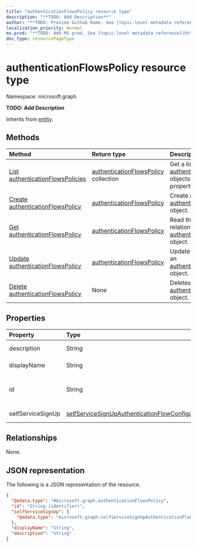 ```yaml
---
title: "authenticationFlowsPolicy resource type"
description: "**TODO: Add Description**"
author: "**TODO: Provide Github Name. See [topic-level metadata reference](https://msgo.azurewebsites.net/add/document/guidelines/metadata.html#topic-level-metadata)**"
localization_priority: Normal
ms.prod: "**TODO: Add MS prod. See [topic-level metadata reference](https://msgo.azurewebsites.net/add/document/guidelines/metadata.html#topic-level-metadata)**"
doc_type: resourcePageType
---
```


# authenticationFlowsPolicy resource type

Namespace: microsoft.graph



**TODO: Add Description**


Inherits from [entity](../resources/entity.md).

## Methods
|Method|Return type|Description|
|:---|:---|:---|
|[List authenticationFlowsPolicies](../api/authenticationflowspolicy-list.md)|[authenticationFlowsPolicy](../resources/authenticationflowspolicy.md) collection|Get a list of the [authenticationFlowsPolicy](../resources/authenticationflowspolicy.md) objects and their properties.|
|[Create authenticationFlowsPolicy](../api/authenticationflowspolicy-create.md)|[authenticationFlowsPolicy](../resources/authenticationflowspolicy.md)|Create a new [authenticationFlowsPolicy](../resources/authenticationflowspolicy.md) object.|
|[Get authenticationFlowsPolicy](../api/authenticationflowspolicy-get.md)|[authenticationFlowsPolicy](../resources/authenticationflowspolicy.md)|Read the properties and relationships of an [authenticationFlowsPolicy](../resources/authenticationflowspolicy.md) object.|
|[Update authenticationFlowsPolicy](../api/authenticationflowspolicy-update.md)|[authenticationFlowsPolicy](../resources/authenticationflowspolicy.md)|Update the properties of an [authenticationFlowsPolicy](../resources/authenticationflowspolicy.md) object.|
|[Delete authenticationFlowsPolicy](../api/authenticationflowspolicy-delete.md)|None|Deletes an [authenticationFlowsPolicy](../resources/authenticationflowspolicy.md) object.|

## Properties
|Property|Type|Description|
|:---|:---|:---|
|description|String|**TODO: Add Description**|
|displayName|String|**TODO: Add Description**|
|id|String|**TODO: Add Description** Inherited from [entity](../resources/entity.md)|
|selfServiceSignUp|[selfServiceSignUpAuthenticationFlowConfiguration](../resources/selfservicesignupauthenticationflowconfiguration.md)|**TODO: Add Description**|

## Relationships
None.

## JSON representation
The following is a JSON representation of the resource.
<!-- {
  "blockType": "resource",
  "keyProperty": "id",
  "@odata.type": "microsoft.graph.authenticationFlowsPolicy",
  "baseType": "microsoft.graph.entity",
  "openType": false
}
-->
``` json
{
  "@odata.type": "#microsoft.graph.authenticationFlowsPolicy",
  "id": "String (identifier)",
  "selfServiceSignUp": {
    "@odata.type": "microsoft.graph.selfServiceSignUpAuthenticationFlowConfiguration"
  },
  "displayName": "String",
  "description": "String"
}
```

